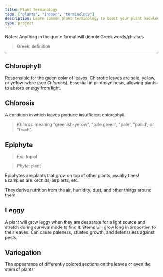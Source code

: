 ```yaml
---
title: Plant Terminology
tags: ["plants", "indoor", "terminology"]
description: Learn common plant terminology to boost your plant knowledge!
type: project
---
```


Notes: Anything in the quote format will denote Greek words/phrases

> Greek: definition

---

## Chlorophyll

Responsible for the green color of leaves. Chlorotic leaves are pale, yellow, or yellow-white (see _Chlorosis_). Essential in photosynthesis, allowing plants to absorb energy from light.

## Chlorosis

A condition in which leaves produce insufficient chlorophyll.

> _Khloros_: meaning "greenish-yellow", "pale green", "pale", "pallid", or "fresh".

## Epiphyte

> _Epi:_ top of

> _Phyte_: plant

Epiphytes are plants that grow on top of other plants, usually trees! Examples are: orchids, airplants, etc.

They derive nutrition from the air, humidity, dust, and other things around them.

## Leggy

A plant will grow leggy when they are desparate for a light source and stretch during survival mode to find it. Stems will grow long in proportion to their leaves. Can cause paleness, stunted growth, and defenssless against pests.

## Variegation

The appearance of differently colored sections on the leaves or even the stem of plants.
